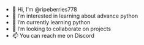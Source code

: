 - 👋 Hi, I’m @ripeberries778
- 👀 I’m interested in learning about advance python
- 🌱 I’m currently learning python
- 💞️ I’m looking to collaborate on projects
- 📫 You can reach me on Discord 

<!---
ripeberries778/ripeberries778 is a ✨ special ✨ repository because its `README.md` (this file) appears on your GitHub profile.
You can click the Preview link to take a look at your changes.
--->
